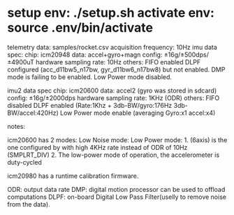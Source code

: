setup env: ./setup.sh
activate env: source .env/bin/activate
============================

telemetry data: samples/rocket.csv
acquisition frequency: 10Hz
imu data spec:
	chip: icm20948
	data: accel+gyro+magn
	config: ±16g/±500dps/±4900uT
	hardware sampling rate: 10Hz
	others: FIFO enabled
		DLPF configured (acc_d11bw5_n17bw, gyr_d11bw6_n17bw8) but not enabled.
		DMP mode is failing to be enabled.
		Low Power mode disabled.

imu2 data spec
	chip: icm20600
	data: accel2 (gyro was stored in sdcard)
	config: ±16g/±2000dps
	hardware sampling rate: 1KHz (ODR)
	others: FIFO disabled
                DLPF enabled (Rate:1Khz + 3db-BW/gyro:176Hz 3db-BW/accel:420Hz)
		Low Power mode enable (averaging Gyro:x1 accel:x4) 

notes:

icm20600 has 2 modes:
	Low Noise mode:
	Low Power mode:
		1. (6axis) is the one configured by with high 4KHz rate instead of ODR of 10Hz (SMPLRT_DIV) 
		2. The low-power mode of operation, the accelerometer is duty-cycled

icm20980 has a runtime calibration firmware.

ODR: output data rate
DMP: digital motion processor can be used to offload computations
DLPF: on-board Digital Low Pass Filter(uselly to remove noise from the data).

